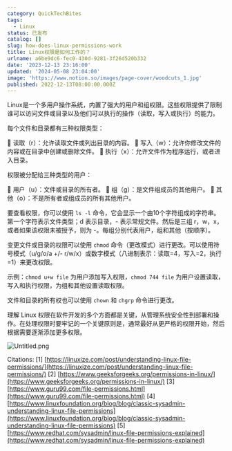 ```yaml
---
category: QuickTechBites
tags:
  - Linux
status: 已发布
catalog: []
slug: how-does-linux-permissions-work
title: Linux权限是如何工作的？
urlname: a6be9dc6-fec0-430d-9281-3f26d520b332
date: '2023-12-13 23:16:00'
updated: '2024-05-08 23:04:00'
image: 'https://www.notion.so/images/page-cover/woodcuts_1.jpg'
published: 2022-12-13T08:00:00.000Z
---
```


Linux是一个多用户操作系统，内置了强大的用户和组权限。这些权限提供了限制谁可以访问文件或目录以及他们可以执行的操作（读取，写入或执行）的能力。


每个文件和目录都有三种权限类型：


🔸 读取（r）：允许读取文件或列出目录的内容。
🔸 写入（w）：允许你修改文件的内容或在目录中创建或删除文件。
🔸 执行（x）：允许文件作为程序运行，或者进入目录。


权限被分配给三种类型的用户：


🔸 用户（u）：文件或目录的所有者。
🔸 组（g）：是文件组成员的其他用户。
🔸 其他（o）：不是所有者或组成员的所有其他用户。


要查看权限，你可以使用 `ls -l` 命令，它会显示一个由10个字符组成的字符串。第一个字符表示文件类型；d 表示目录，- 表示常规文件。然后是三组 r，w，x，或者如果该权限未被授予，则为 -。每组分别代表用户，组和其他（按顺序）。


变更文件或目录的权限可以使用 `chmod` 命令（更改模式）进行更改。可以使用符号模式（u/g/o/a +/- r/w/x）或数字模式（八进制表示：读取=4，写入=2，执行=1）来更改权限。


示例：`chmod u+w file` 为用户添加写入权限，`chmod 744 file` 为用户设置读取，写入和执行权限，为组和其他设置读取权限。


文件和目录的所有权也可以使用 `chown` 和 `chgrp` 命令进行更改。


理解 Linux 权限在软件开发的多个方面都是关键，从管理系统安全性到部署和操作。在处理权限时要牢记的一个关键原则是，通常最好从更严格的权限开始，然后根据需要逐渐添加更多权限。


![Untitled.png](https://prod-files-secure.s3.us-west-2.amazonaws.com/5d24fe63-e567-4804-86f9-9fdc62e13082/332b89ee-9c33-4950-8a69-32c3d1ff2c69/Untitled.png?X-Amz-Algorithm=AWS4-HMAC-SHA256&X-Amz-Content-Sha256=UNSIGNED-PAYLOAD&X-Amz-Credential=ASIAZI2LB4666WJXRZQH%2F20250210%2Fus-west-2%2Fs3%2Faws4_request&X-Amz-Date=20250210T053755Z&X-Amz-Expires=3600&X-Amz-Security-Token=IQoJb3JpZ2luX2VjEJz%2F%2F%2F%2F%2F%2F%2F%2F%2F%2FwEaCXVzLXdlc3QtMiJIMEYCIQC8K4T1FcFNsMYCe4JXYq7awngo9zwKi8HEdgDVgwb8mAIhAK3LA1CVmj%2ByxHjLJPgU35kwchC7JIByieE6YzlN5etxKogECLX%2F%2F%2F%2F%2F%2F%2F%2F%2F%2FwEQABoMNjM3NDIzMTgzODA1IgzyHqAom1IK48cYX%2BYq3AOewsVGWWuOg1JEwnuOqwn7aE98pwvsQmlevOjPXb32dqezF4ISXqJ8Zs9si6OKLRYE4mQQoWix22gX28fFJmu79nkcm2McAsatUo2gKj5aY7N49oc8SllGiFDgTFuUOlCoi93vqzSbR2gVrY550KgfMDvC4rbxRbIIAyWtZcrR%2BbLW1bokvvV8tXQCvJ9Q0T4Op0JInOXQ6xnge9iBmT43nyr07EHi1L3LfEoggO0qLnRfZW5kUbqsVAUNaDS3WQeBq5fEQAgCl7jtL%2FKUbzhXL%2BYSk2i4uKsyhzcQYxnU4eicceavvYPGG4RhlrHeO%2B4avmqR5q5rxPHl5qbzDJ5R3fWv4cSjOwKLktZDWyL7mz8DTZ0yz2U32C2eryW%2B2a7dtsJXmI8%2FDZ44hIp0UAhX7Yvs6PYskonbvqNyen5%2B3bvUggg8N8%2BqrqobyRsQIRtxboDGbiZ%2Fx5XM1GamYxiqAKcj4ZZdLCJcLeUnDvuFRodeIoHKxBam%2FliUT239jHNn2Lf36Lp76BRCO8lU3SDjoYEpuHL2MLqofu%2FBNI5BCabqjm10eCpXMjX%2BqaPcWKNx1dCkqP05ThLNlFl3alJ8b1wdkZ1I2sl62D7z2hk8v2MsNmJRJZOwfLMHJDDe%2BKW9BjqkAfjbxWId%2FB7CSRlM5vRQtX%2FjiDkwb0oBGQ5CN3n%2FXd5q3efPPZ3m5Nbr7113zZn1cV3J7dgcTqYjQcz5F%2FVsSSFo9qHvr5RzlA0qHADIaLkvPSajPg2CYMbmJjXTibqcqqShbm4eMayMhtVzc5knJ%2Bx4syMKBsrkOvUfDfxTrT0PRGvlRjtaFgF0UOEbHIWQsbtxKTipsZkAuXakljrOAqiKajt7&X-Amz-Signature=bc787e143916ffac35bfa70b60e9b520788bf2b4f0da9aebe9b6ad8d1dbd6a05&X-Amz-SignedHeaders=host&x-id=GetObject)


Citations:
[1] [https://linuxize.com/post/understanding-linux-file-permissions/](https://linuxize.com/post/understanding-linux-file-permissions/)
[2] [https://www.geeksforgeeks.org/permissions-in-linux/](https://www.geeksforgeeks.org/permissions-in-linux/)
[3] [https://www.guru99.com/file-permissions.html](https://www.guru99.com/file-permissions.html)
[4] [https://www.linuxfoundation.org/blog/blog/classic-sysadmin-understanding-linux-file-permissions](https://www.linuxfoundation.org/blog/blog/classic-sysadmin-understanding-linux-file-permissions)
[5] [https://www.redhat.com/sysadmin/linux-file-permissions-explained](https://www.redhat.com/sysadmin/linux-file-permissions-explained)

